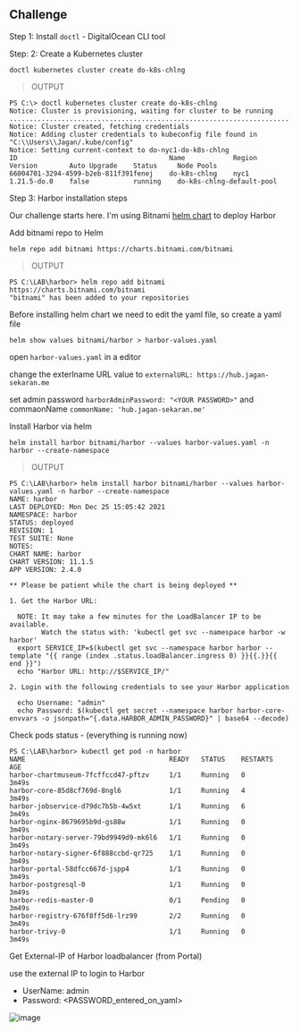 ## Challenge

Step 1: Install `doctl` - DigitalOcean CLI tool

Step: 2: Create a Kubernetes cluster

```
doctl kubernetes cluster create do-k8s-chlng
```
>OUTPUT

```
PS C:\> doctl kubernetes cluster create do-k8s-chlng
Notice: Cluster is provisioning, waiting for cluster to be running
........................................................................
Notice: Cluster created, fetching credentials
Notice: Adding cluster credentials to kubeconfig file found in "C:\\Users\\Jagan/.kube/config"
Notice: Setting current-context to do-nyc1-do-k8s-chlng
ID                                      Name            Region    Version        Auto Upgrade    Status     Node Pools
66004701-3294-4599-b2eb-811f391fenej    do-k8s-chlng    nyc1      1.21.5-do.0    false           running    do-k8s-chlng-default-pool

```

Step 3: Harbor installation steps

Our challenge starts here. I'm using Bitnami [helm chart](https://bitnami.com/stack/harbor/helm) to deploy Harbor

Add bitnami repo to Helm

```
helm repo add bitnami https://charts.bitnami.com/bitnami
```
> OUTPUT
```
PS C:\LAB\harbor> helm repo add bitnami https://charts.bitnami.com/bitnami
"bitnami" has been added to your repositories
```

Before installing helm chart we need to edit the yaml file, so create a yaml file 
```
helm show values bitnami/harbor > harbor-values.yaml
```

open `harbor-values.yaml` in a editor

change the exterlname URL value to `externalURL: https://hub.jagan-sekaran.me` 

set admin password `harborAdminPassword: "<YOUR PASSWORD>"` and commaonName `commonName: 'hub.jagan-sekaran.me'`


Install Harbor via helm
```
helm install harbor bitnami/harbor --values harbor-values.yaml -n harbor --create-namespace
```
>OUTPUT
```PS
PS C:\LAB\harbor> helm install harbor bitnami/harbor --values harbor-values.yaml -n harbor --create-namespace
NAME: harbor
LAST DEPLOYED: Mon Dec 25 15:05:42 2021
NAMESPACE: harbor
STATUS: deployed
REVISION: 1
TEST SUITE: None
NOTES:
CHART NAME: harbor
CHART VERSION: 11.1.5
APP VERSION: 2.4.0

** Please be patient while the chart is being deployed **

1. Get the Harbor URL:

  NOTE: It may take a few minutes for the LoadBalancer IP to be available.
        Watch the status with: 'kubectl get svc --namespace harbor -w harbor'
  export SERVICE_IP=$(kubectl get svc --namespace harbor harbor --template "{{ range (index .status.loadBalancer.ingress 0) }}{{.}}{{ end }}")
  echo "Harbor URL: http://$SERVICE_IP/"

2. Login with the following credentials to see your Harbor application

  echo Username: "admin"
  echo Password: $(kubectl get secret --namespace harbor harbor-core-envvars -o jsonpath="{.data.HARBOR_ADMIN_PASSWORD}" | base64 --decode)
```

Check pods status - (everything is running now)

```PS
PS C:\LAB\harbor> kubectl get pod -n harbor
NAME                                    READY   STATUS    RESTARTS   AGE
harbor-chartmuseum-7fcffccd47-pftzv     1/1     Running   0          3m49s
harbor-core-85d8cf769d-8ngl6            1/1     Running   4          3m49s
harbor-jobservice-d79dc7b5b-4w5xt       1/1     Running   6          3m49s
harbor-nginx-8679695b9d-gs88w           1/1     Running   0          3m49s
harbor-notary-server-79bd9949d9-mk6l6   1/1     Running   0          3m49s
harbor-notary-signer-6f888ccbd-qr725    1/1     Running   0          3m49s
harbor-portal-58dfcc667d-jspp4          1/1     Running   0          3m49s
harbor-postgresql-0                     1/1     Running   0          3m49s
harbor-redis-master-0                   0/1     Pending   0          3m49s
harbor-registry-676f8ff5d6-lrz99        2/2     Running   0          3m49s
harbor-trivy-0                          1/1     Running   0          3m49s
```

Get External-IP of Harbor loadbalancer (from Portal)


use the external IP to login to Harbor
- UserName: admin
- Password: <PASSWORD_entered_on_yaml>

![image](https://user-images.githubusercontent.com/76565762/147384170-3dccfc7c-050f-4621-9a52-8b2026f43e71.png)

